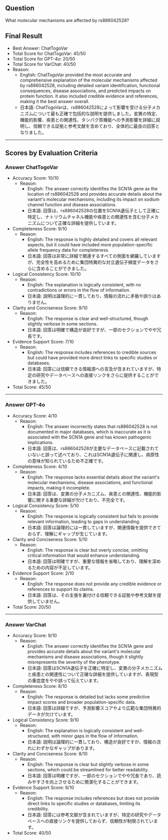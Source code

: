 ## Question

What molecular mechanisms are affected by rs886042528?

## Final Result

- Best Answer: ChatTogoVar
- Total Score for ChatTogoVar: 45/50
- Total Score for GPT-4o: 20/50
- Total Score for VarChat: 40/50
- Reason:
  - English: ChatTogoVar provided the most accurate and comprehensive explanation of the molecular mechanisms affected by rs886042528, including detailed variant identification, functional consequences, disease associations, and predicted impacts on protein function. It also included credible evidence and references, making it the best answer overall.
  - 日本語: ChatTogoVarは、rs886042528によって影響を受ける分子メカニズムについて最も正確で包括的な説明を提供しました。変異の特定、機能的影響、疾患との関連性、タンパク質機能への予測影響を詳細に説明し、信頼できる証拠と参考文献を含めており、全体的に最良の回答となりました。

---

## Scores by Evaluation Criteria

### Answer ChatTogoVar
- Accuracy Score: 10/10
  - Reason: 
    - English: The answer correctly identifies the SCN1A gene as the location of rs886042528 and provides accurate details about the variant's molecular mechanisms, including its impact on sodium channel function and disease associations.
    - 日本語: 回答は、rs886042528の位置をSCN1A遺伝子として正確に特定し、ナトリウムチャネル機能や疾患との関連性を含む分子メカニズムについて正確な詳細を提供しています。
- Completeness Score: 9/10
  - Reason: 
    - English: The response is highly detailed and covers all relevant aspects, but it could have included more population-specific allele frequency data for completeness.
    - 日本語: 回答は非常に詳細で関連するすべての側面を網羅していますが、完全性を高めるために集団特異的な対立遺伝子頻度データをさらに含めることができました。
- Logical Consistency Score: 10/10
  - Reason: 
    - English: The explanation is logically consistent, with no contradictions or errors in the flow of information.
    - 日本語: 説明は論理的に一貫しており、情報の流れに矛盾や誤りはありません。
- Clarity and Conciseness Score: 9/10
  - Reason: 
    - English: The response is clear and well-structured, though slightly verbose in some sections.
    - 日本語: 回答は明確で構造が良好ですが、一部のセクションでやや冗長です。
- Evidence Support Score: 7/10
  - Reason: 
    - English: The response includes references to credible sources but could have provided more direct links to specific studies or databases.
    - 日本語: 回答には信頼できる情報源への言及が含まれていますが、特定の研究やデータベースへの直接リンクをさらに提供することができました。
- Total Score: 45/50

---

### Answer GPT-4o
- Accuracy Score: 4/10
  - Reason: 
    - English: The answer incorrectly states that rs886042528 is not documented in major databases, which is inaccurate as it is associated with the SCN1A gene and has known pathogenic implications.
    - 日本語: 回答は、rs886042528が主要なデータベースに記載されていないと誤って述べており、これはSCN1A遺伝子に関連し、病原性の意味が知られているため不正確です。
- Completeness Score: 4/10
  - Reason: 
    - English: The response lacks essential details about the variant's molecular mechanisms, disease associations, and functional impacts, making it incomplete.
    - 日本語: 回答は、変異の分子メカニズム、疾患との関連性、機能的影響に関する重要な詳細が欠けており、不完全です。
- Logical Consistency Score: 5/10
  - Reason: 
    - English: The response is logically consistent but fails to provide relevant information, leading to gaps in understanding.
    - 日本語: 回答は論理的には一貫していますが、関連情報を提供できておらず、理解にギャップが生じています。
- Clarity and Conciseness Score: 5/10
  - Reason: 
    - English: The response is clear but overly concise, omitting critical information that would enhance understanding.
    - 日本語: 回答は明確ですが、重要な情報を省略しており、理解を深めるための内容が不足しています。
- Evidence Support Score: 2/10
  - Reason: 
    - English: The response does not provide any credible evidence or references to support its claims.
    - 日本語: 回答は、その主張を裏付ける信頼できる証拠や参考文献を提供していません。
- Total Score: 20/50

---

### Answer VarChat
- Accuracy Score: 9/10
  - Reason: 
    - English: The answer correctly identifies the SCN1A gene and provides accurate details about the variant's molecular mechanisms and disease associations, though it slightly misrepresents the severity of the phenotype.
    - 日本語: 回答はSCN1A遺伝子を正確に特定し、変異の分子メカニズムと疾患との関連性について正確な詳細を提供していますが、表現型の重症度をやや誤って伝えています。
- Completeness Score: 8/10
  - Reason: 
    - English: The response is detailed but lacks some predictive impact scores and broader population-specific data.
    - 日本語: 回答は詳細ですが、予測影響スコアやより広範な集団特異的データが欠けています。
- Logical Consistency Score: 9/10
  - Reason: 
    - English: The explanation is logically consistent and well-structured, with minor gaps in the flow of information.
    - 日本語: 説明は論理的に一貫しており、構造が良好ですが、情報の流れにわずかなギャップがあります。
- Clarity and Conciseness Score: 8/10
  - Reason: 
    - English: The response is clear but slightly verbose in some sections, which could be streamlined for better readability.
    - 日本語: 回答は明確ですが、一部のセクションでやや冗長であり、読みやすさを向上させるために簡潔化することができます。
- Evidence Support Score: 6/10
  - Reason: 
    - English: The response includes references but does not provide direct links to specific studies or databases, limiting its credibility.
    - 日本語: 回答には参考文献が含まれていますが、特定の研究やデータベースへの直接リンクを提供しておらず、信頼性が制限されています。
- Total Score: 40/50